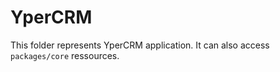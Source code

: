 # YperCRM

This folder represents YperCRM application. It can also access `packages/core` ressources.
